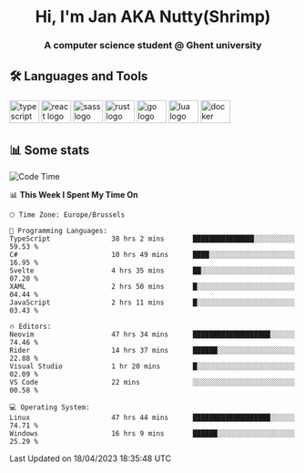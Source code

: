 <h1 align="center">Hi, I'm Jan AKA Nutty(Shrimp)</h1>
<h3 align="center">A computer science student @ Ghent university</h3>

<h2 align="left">🛠️ Languages and Tools</h2>

###

<div align="left">
  <img src="https://cdn.jsdelivr.net/gh/devicons/devicon/icons/typescript/typescript-original.svg" height="40" width="52" alt="typescript logo"  />
  <img src="https://cdn.jsdelivr.net/gh/devicons/devicon/icons/react/react-original.svg" height="40" width="52" alt="react logo"  />
  <img src="https://cdn.jsdelivr.net/gh/devicons/devicon/icons/sass/sass-original.svg" height="40" width="52" alt="sass logo"  />
  <img src="https://cdn.jsdelivr.net/gh/devicons/devicon/icons/rust/rust-plain.svg" height="40" width="52" alt="rust logo"  />
  <img src="https://cdn.jsdelivr.net/gh/devicons/devicon/icons/go/go-original.svg" height="40" width="52" alt="go logo"  />
  <img src="https://cdn.jsdelivr.net/gh/devicons/devicon/icons/lua/lua-original.svg" height="40" width="52" alt="lua logo"  />
  <img src="https://cdn.jsdelivr.net/gh/devicons/devicon/icons/docker/docker-original.svg" height="40" width="52" alt="docker logo"  />
</div>

<h2>📊 Some stats</h2>

<!--START_SECTION:waka-->
![Code Time](http://img.shields.io/badge/Code%20Time-3%2C042%20hrs%2042%20mins-blue)

📊 **This Week I Spent My Time On** 

```text
🕑︎ Time Zone: Europe/Brussels

💬 Programming Languages: 
TypeScript               38 hrs 2 mins       ███████████████░░░░░░░░░░   59.53 % 
C#                       10 hrs 49 mins      ████░░░░░░░░░░░░░░░░░░░░░   16.95 % 
Svelte                   4 hrs 35 mins       ██░░░░░░░░░░░░░░░░░░░░░░░   07.20 % 
XAML                     2 hrs 50 mins       █░░░░░░░░░░░░░░░░░░░░░░░░   04.44 % 
JavaScript               2 hrs 11 mins       █░░░░░░░░░░░░░░░░░░░░░░░░   03.43 % 

🔥 Editors: 
Neovim                   47 hrs 34 mins      ███████████████████░░░░░░   74.46 % 
Rider                    14 hrs 37 mins      ██████░░░░░░░░░░░░░░░░░░░   22.88 % 
Visual Studio            1 hr 20 mins        █░░░░░░░░░░░░░░░░░░░░░░░░   02.09 % 
VS Code                  22 mins             ░░░░░░░░░░░░░░░░░░░░░░░░░   00.58 % 

💻 Operating System: 
Linux                    47 hrs 44 mins      ███████████████████░░░░░░   74.71 % 
Windows                  16 hrs 9 mins       ██████░░░░░░░░░░░░░░░░░░░   25.29 % 
```


 Last Updated on 18/04/2023 18:35:48 UTC
<!--END_SECTION:waka-->
